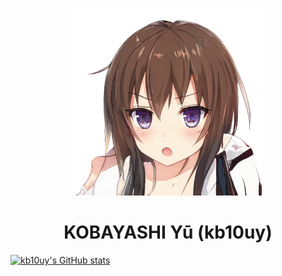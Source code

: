 <p align="center">
    <img width="300px" src="images/natsuki.png" alt="日下夏稀">
    <h1 align="center">KOBAYASHI Yū (kb10uy)</h1>
    <a href="https://github.com/anuraghazr/github-readme-stats" align="center">
        <img src="https://github-readme-stats.vercel.app/api?username=kb10uy&show_icons=true&count_private=true" alt="kb10uy's GitHub stats">
    </a>
</p>
